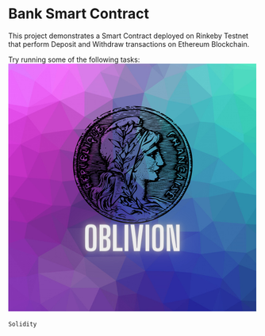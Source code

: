 # Bank Smart Contract

This project demonstrates a Smart Contract deployed on Rinkeby Testnet that perform Deposit and Withdraw transactions on Ethereum Blockchain.

Try running some of the following tasks:
![Oblivion](Oblivion.png)

```shell
Solidity
```
